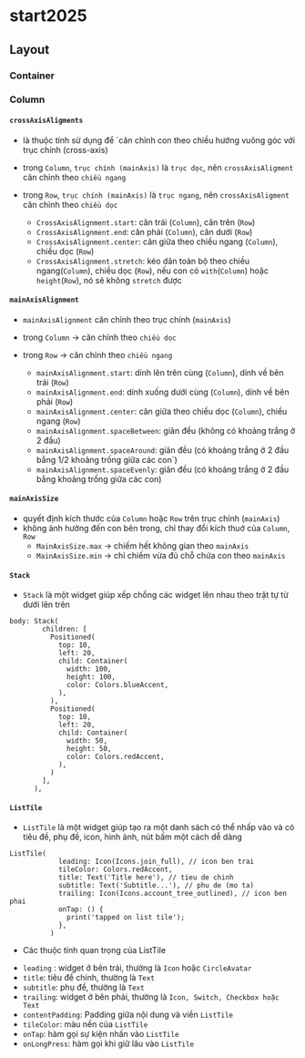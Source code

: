 # start2025

## Layout
### Container 
### Column 

#### `crossAxisAligments` 
- là thuộc tính sử dụng để `căn chỉnh con theo chiều hướng vuông góc với trục chính (cross-axis)
- trong `Column`, `trục chính (mainAxis)` là `trục dọc`, nên `crossAxisAligment` căn chỉnh theo `chiều ngang`
- trong `Row`, `trục chính (mainAxis)` là `trục ngang`, nên `crossAxisAligment` căn chỉnh theo `chiều dọc`

    + `CrossAxisAlignment.start`: căn trái (`Column`), căn trên (`Row`)
    + `CrossAxisAlignment.end`: căn phải (`Column`), căn dưới (`Row`)
    + `CrossAxisAlignment.center`: căn giữa theo chiều ngang (`Column`), chiều dọc (`Row`)
    + `CrossAxisAlignment.stretch`: kéo dãn toàn bộ theo chiều ngang(`Column`), chiều dọc (`Row`), nếu con có `with`(`Column`) hoặc `height`(`Row`), nó sẽ không `stretch` được

#### `mainAxisAlignment`
- `mainAxisAlignment` căn chỉnh theo trục chính (`mainAxis`)
- trong `Column` -> căn chỉnh theo `chiều dọc `
- trong `Row` -> căn chỉnh theo `chiều ngang`

    + `mainAxisAlignment.start`: dính lên trên cùng (`Column`), dính về bên trái (`Row`)
    + `mainAxisAlignment.end`: dính xuống dưới cùng (`Column`), dính về bên phải (`Row`)
    + `mainAxisAlignment.center`: căn giữa theo chiều dọc (`Column`), chiều ngang (`Row`)
    + `mainAxisAlignment.spaceBetween`: giãn đều (không có khoảng trắng ở 2 đầu)
    + `mainAxisAlignment.spaceAround`: giãn đều (có khoảng trắng ở 2 đầu bằng 1/2 khoảng trống giữa các con`)
    + `mainAxisAlignment.spaceEvenly`: giãn đều (có khoảng trắng ở 2 đầu bằng khoảng trống giữa các con)


#### `mainAxisSize`
- quyết định kích thước của `Column` hoặc `Row` trên trục chính (`mainAxis`)
- không ảnh hưởng đến con bên trong, chỉ thay đổi kích thuớ của `Column`, `Row`
    + `MainAxisSize.max` -> chiếm hết không gian theo `mainAxis`
    + `MainAxisSize.min` -> chỉ chiếm vừa đủ chỗ chứa con theo `mainAxis`

#### `Stack` 
- `Stack` là một widget giúp xếp chồng các widget lên nhau theo trật tự từ dưới lên trên 

```
body: Stack(
        children: [
          Positioned(
            top: 10,
            left: 20,
            child: Container(
              width: 100,
              height: 100,
              color: Colors.blueAccent,
            ),
          ),
          Positioned(
            top: 10,
            left: 20,
            child: Container(
              width: 50,
              height: 50,
              color: Colors.redAccent,
            ),
          )
        ],
      ),
```


#### `ListTile` 
- `ListTile` là một widget giúp tạo ra một danh sách có thể nhấp vào và có tiêu đề, phụ đề, icon, hình ảnh, nút bấm một cách dễ dàng 
```
ListTile(
            leading: Icon(Icons.join_full), // icon ben trai
            tileColor: Colors.redAccent,
            title: Text('Title here'), // tieu de chinh
            subtitle: Text('Subtitle...'), // phu de (mo ta)
            trailing: Icon(Icons.account_tree_outlined), // icon ben phai
            onTap: () {
              print('tapped on list tile');
            },
          )
```

- Các thuộc tính quan trọng của ListTile 
+ `leading` : widget ở bên trái, thường là `Icon` hoặc `CircleAvatar` 
+ `title`: tiêu đề chính, thường là `Text` 
+ `subtitle`: phụ đề, thường là `Text` 
+ `trailing`: widget ở bên phải, thường là `Icon, Switch, Checkbox hoặc Text`
+ `contentPadding`: Padding giữa nội dung và viền `ListTile` 
+ `tileColor`: màu nền của `ListTile` 
+ `onTap`: hàm gọi sự kiện nhấn vào `ListTile` 
+ `onLongPress`: hàm gọi khi giữ lâu vào `ListTile`
